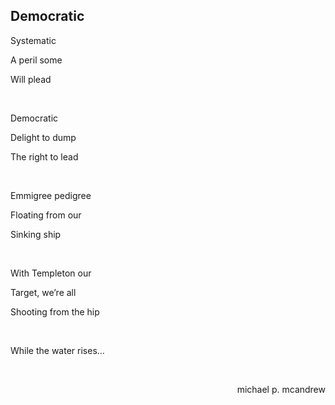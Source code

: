 ## Democratic

Systematic

A peril some

Will plead

<br>

Democratic

Delight to dump

The right to lead

<br>

Emmigree pedigree

Floating from our

Sinking ship

<br>

With Templeton our

Target, we’re all

Shooting from the hip

<br>

While the water rises…

<br>

<p align="right">michael p. mcandrew</p>